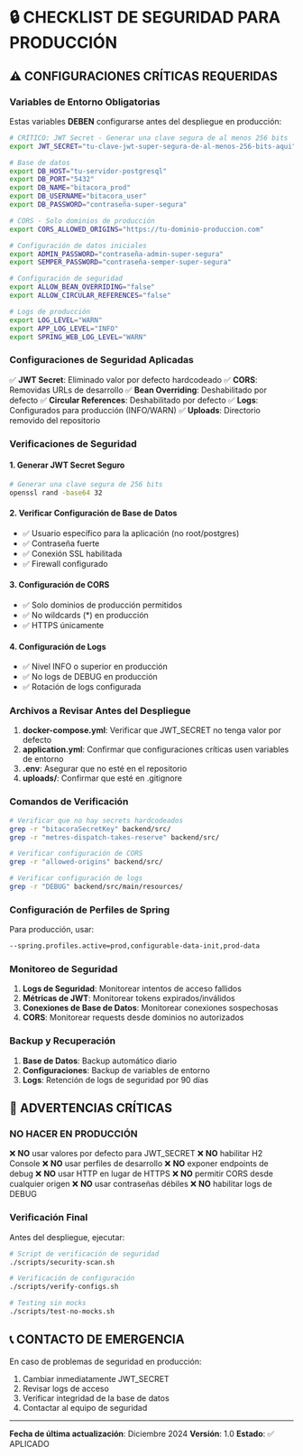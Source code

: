 # 🔒 CHECKLIST DE SEGURIDAD PARA PRODUCCIÓN

## ⚠️ CONFIGURACIONES CRÍTICAS REQUERIDAS

### **Variables de Entorno Obligatorias**

Estas variables **DEBEN** configurarse antes del despliegue en producción:

```bash
# CRÍTICO: JWT Secret - Generar una clave segura de al menos 256 bits
export JWT_SECRET="tu-clave-jwt-super-segura-de-al-menos-256-bits-aqui"

# Base de datos
export DB_HOST="tu-servidor-postgresql"
export DB_PORT="5432"
export DB_NAME="bitacora_prod"
export DB_USERNAME="bitacora_user"
export DB_PASSWORD="contraseña-super-segura"

# CORS - Solo dominios de producción
export CORS_ALLOWED_ORIGINS="https://tu-dominio-produccion.com"

# Configuración de datos iniciales
export ADMIN_PASSWORD="contraseña-admin-super-segura"
export SEMPER_PASSWORD="contraseña-semper-super-segura"

# Configuración de seguridad
export ALLOW_BEAN_OVERRIDING="false"
export ALLOW_CIRCULAR_REFERENCES="false"

# Logs de producción
export LOG_LEVEL="WARN"
export APP_LOG_LEVEL="INFO"
export SPRING_WEB_LOG_LEVEL="WARN"
```

### **Configuraciones de Seguridad Aplicadas**

✅ **JWT Secret**: Eliminado valor por defecto hardcodeado
✅ **CORS**: Removidas URLs de desarrollo
✅ **Bean Overriding**: Deshabilitado por defecto
✅ **Circular References**: Deshabilitado por defecto
✅ **Logs**: Configurados para producción (INFO/WARN)
✅ **Uploads**: Directorio removido del repositorio

### **Verificaciones de Seguridad**

#### 1. **Generar JWT Secret Seguro**
```bash
# Generar una clave segura de 256 bits
openssl rand -base64 32
```

#### 2. **Verificar Configuración de Base de Datos**
- ✅ Usuario específico para la aplicación (no root/postgres)
- ✅ Contraseña fuerte
- ✅ Conexión SSL habilitada
- ✅ Firewall configurado

#### 3. **Configuración de CORS**
- ✅ Solo dominios de producción permitidos
- ✅ No wildcards (*) en producción
- ✅ HTTPS únicamente

#### 4. **Configuración de Logs**
- ✅ Nivel INFO o superior en producción
- ✅ No logs de DEBUG en producción
- ✅ Rotación de logs configurada

### **Archivos a Revisar Antes del Despliegue**

1. **docker-compose.yml**: Verificar que JWT_SECRET no tenga valor por defecto
2. **application.yml**: Confirmar que configuraciones críticas usen variables de entorno
3. **.env**: Asegurar que no esté en el repositorio
4. **uploads/**: Confirmar que esté en .gitignore

### **Comandos de Verificación**

```bash
# Verificar que no hay secrets hardcodeados
grep -r "bitacoraSecretKey" backend/src/
grep -r "metres-dispatch-takes-reserve" backend/src/

# Verificar configuración de CORS
grep -r "allowed-origins" backend/src/

# Verificar configuración de logs
grep -r "DEBUG" backend/src/main/resources/
```

### **Configuración de Perfiles de Spring**

Para producción, usar:
```bash
--spring.profiles.active=prod,configurable-data-init,prod-data
```

### **Monitoreo de Seguridad**

1. **Logs de Seguridad**: Monitorear intentos de acceso fallidos
2. **Métricas de JWT**: Monitorear tokens expirados/inválidos
3. **Conexiones de Base de Datos**: Monitorear conexiones sospechosas
4. **CORS**: Monitorear requests desde dominios no autorizados

### **Backup y Recuperación**

1. **Base de Datos**: Backup automático diario
2. **Configuraciones**: Backup de variables de entorno
3. **Logs**: Retención de logs de seguridad por 90 días

## 🚨 ADVERTENCIAS CRÍTICAS

### **NO HACER EN PRODUCCIÓN**

❌ **NO** usar valores por defecto para JWT_SECRET
❌ **NO** habilitar H2 Console
❌ **NO** usar perfiles de desarrollo
❌ **NO** exponer endpoints de debug
❌ **NO** usar HTTP en lugar de HTTPS
❌ **NO** permitir CORS desde cualquier origen
❌ **NO** usar contraseñas débiles
❌ **NO** habilitar logs de DEBUG

### **Verificación Final**

Antes del despliegue, ejecutar:
```bash
# Script de verificación de seguridad
./scripts/security-scan.sh

# Verificación de configuración
./scripts/verify-configs.sh

# Testing sin mocks
./scripts/test-no-mocks.sh
```

## 📞 CONTACTO DE EMERGENCIA

En caso de problemas de seguridad en producción:
1. Cambiar inmediatamente JWT_SECRET
2. Revisar logs de acceso
3. Verificar integridad de la base de datos
4. Contactar al equipo de seguridad

---

**Fecha de última actualización**: Diciembre 2024
**Versión**: 1.0
**Estado**: ✅ APLICADO
